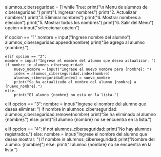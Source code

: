 alumnos_ciberseguridad = [] 
while True:
    print("\n Menu de alumnos de ciberseguridad ")
    print("1. Ingresar nombres")
    print("2. Actualizar nombres")
    print("3. Eliminar nombres")
    print("4. Mostrar nombres a eleccion")
    print("5. Mostrar todos los nombres")
    print("6. Salir del Menu") 
    opcion = input("seleccionar opcion")

if opcion == "1"
    nombre = input("Ingrese nombre del alumno")
    alumnos_ciberseguridad.append(nombre)
    print("Se agrego al alumno {nombre}.")
    
    elif opcion == "2":
    nombre = input("Ingrese el nombre del alumno que desea actualizar: ")
    if nombre in alumnos_ciberseguridad:
        nuevo_nombre = input("Ingrese el nuevo nombre para {nombre}: ")
        index = alumnos_ciberseguridad.index(nombre)
        alumnos_ciberseguridad[index] = nuevo_nombre
        print("Se ha actualizado el nombre del alumno {nombre} a {nuevo_nombre}.")
    else:
        print("El alumno {nombre} no esta en la lista.")

elif opcion == "3":
    nombre = input("Ingrese el nombre del alumno que desea eliminar: ")
    if nombre in alumnos_ciberseguridad:
        alumnos_ciberseguridad.remove(nombre)
        print("Se ha eliminado al alumno {nombre}.")
    else:
        print("El alumno {nombre} no se encuentra en la lista.")

elif opcion == "4":
    if not alumnos_ciberseguridad:
        print("No hay alumnos registrados.")
    else:
        nombre = input("Ingrese el nombre del alumno que desea mostrar: ")
        if nombre in alumnos_ciberseguridad:
            print("Nombre del alumno: {nombre}")
        else:
            print("l alumno {nombre} no se encuentra en la lista.")
            
